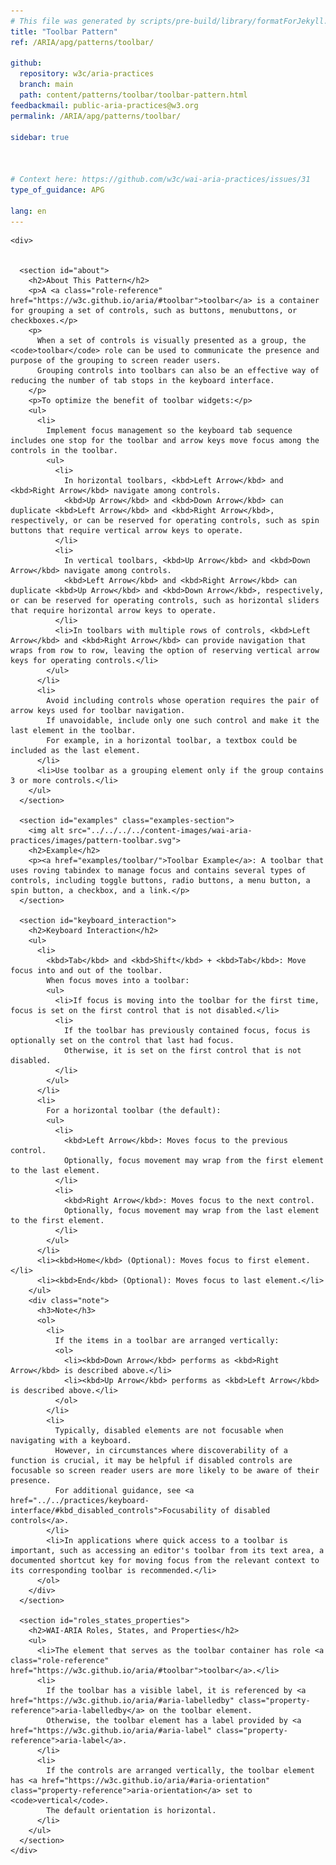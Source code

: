 ```yaml
---
# This file was generated by scripts/pre-build/library/formatForJekyll.js
title: "Toolbar Pattern"
ref: /ARIA/apg/patterns/toolbar/

github:
  repository: w3c/aria-practices
  branch: main
  path: content/patterns/toolbar/toolbar-pattern.html
feedbackmail: public-aria-practices@w3.org
permalink: /ARIA/apg/patterns/toolbar/

sidebar: true



# Context here: https://github.com/w3c/wai-aria-practices/issues/31
type_of_guidance: APG

lang: en
---
```

<meta charset="UTF-8" />
<meta content="width=device-width, initial-scale=1.0" name="viewport" />
<title>Toolbar Pattern</title>

<script src="../../../../content-assets/wai-aria-practices/shared/js/highlight.pack.js"></script>
<script src="../../../../content-assets/wai-aria-practices/shared/js/app.js"></script>


<link 
  rel="stylesheet"
  href="{{ '/content-assets/wai-aria-practices/styles.css' | relative_url }}"
>
<!-- Code highlighting styles -->
<link 
  rel="stylesheet"
  href="{{ '/content-assets/wai-aria-practices/shared/css/github.css' | relative_url }}"
>

<script>
const addBodyClass = undefined;
const enableSidebar = true;
if (addBodyClass) document.body.classList.add(addBodyClass);
if (enableSidebar) document.body.classList.add('has-sidebar');
</script>
    

<script>
    const parentPage = window.location.pathname.match(
      /\/(patterns|practices|about)\//
    )?.[1];
    if (parentPage) {
      const parentHref = 'a[href*="' + parentPage + '"]';
      document.querySelector(parentHref).classList.add('active');
    }
  </script>
<div>

    <div>
      

      <section id="about">
        <h2>About This Pattern</h2>
        <p>A <a class="role-reference" href="https://w3c.github.io/aria/#toolbar">toolbar</a> is a container for grouping a set of controls, such as buttons, menubuttons, or checkboxes.</p>
        <p>
          When a set of controls is visually presented as a group, the <code>toolbar</code> role can be used to communicate the presence and purpose of the grouping to screen reader users.
          Grouping controls into toolbars can also be an effective way of reducing the number of tab stops in the keyboard interface.
        </p>
        <p>To optimize the benefit of toolbar widgets:</p>
        <ul>
          <li>
            Implement focus management so the keyboard tab sequence includes one stop for the toolbar and arrow keys move focus among the controls in the toolbar.
            <ul>
              <li>
                In horizontal toolbars, <kbd>Left Arrow</kbd> and <kbd>Right Arrow</kbd> navigate among controls.
                <kbd>Up Arrow</kbd> and <kbd>Down Arrow</kbd> can duplicate <kbd>Left Arrow</kbd> and <kbd>Right Arrow</kbd>, respectively, or can be reserved for operating controls, such as spin buttons that require vertical arrow keys to operate.
              </li>
              <li>
                In vertical toolbars, <kbd>Up Arrow</kbd> and <kbd>Down Arrow</kbd> navigate among controls.
                <kbd>Left Arrow</kbd> and <kbd>Right Arrow</kbd> can duplicate <kbd>Up Arrow</kbd> and <kbd>Down Arrow</kbd>, respectively, or can be reserved for operating controls, such as horizontal sliders that require horizontal arrow keys to operate.
              </li>
              <li>In toolbars with multiple rows of controls, <kbd>Left Arrow</kbd> and <kbd>Right Arrow</kbd> can provide navigation that wraps from row to row, leaving the option of reserving vertical arrow keys for operating controls.</li>
            </ul>
          </li>
          <li>
            Avoid including controls whose operation requires the pair of arrow keys used for toolbar navigation.
            If unavoidable, include only one such control and make it the last element in the toolbar.
            For example, in a horizontal toolbar, a textbox could be included as the last element.
          </li>
          <li>Use toolbar as a grouping element only if the group contains 3 or more controls.</li>
        </ul>
      </section>

      <section id="examples" class="examples-section">
        <img alt src="../../../../content-images/wai-aria-practices/images/pattern-toolbar.svg">
        <h2>Example</h2>
        <p><a href="examples/toolbar/">Toolbar Example</a>: A toolbar that uses roving tabindex to manage focus and contains several types of controls, including toggle buttons, radio buttons, a menu button, a spin button, a checkbox, and a link.</p>
      </section>

      <section id="keyboard_interaction">
        <h2>Keyboard Interaction</h2>
        <ul>
          <li>
            <kbd>Tab</kbd> and <kbd>Shift</kbd> + <kbd>Tab</kbd>: Move focus into and out of the toolbar.
            When focus moves into a toolbar:
            <ul>
              <li>If focus is moving into the toolbar for the first time, focus is set on the first control that is not disabled.</li>
              <li>
                If the toolbar has previously contained focus, focus is optionally set on the control that last had focus.
                Otherwise, it is set on the first control that is not disabled.
              </li>
            </ul>
          </li>
          <li>
            For a horizontal toolbar (the default):
            <ul>
              <li>
                <kbd>Left Arrow</kbd>: Moves focus to the previous control.
                Optionally, focus movement may wrap from the first element to the last element.
              </li>
              <li>
                <kbd>Right Arrow</kbd>: Moves focus to the next control.
                Optionally, focus movement may wrap from the last element to the first element.
              </li>
            </ul>
          </li>
          <li><kbd>Home</kbd> (Optional): Moves focus to first element.</li>
          <li><kbd>End</kbd> (Optional): Moves focus to last element.</li>
        </ul>
        <div class="note">
          <h3>Note</h3>
          <ol>
            <li>
              If the items in a toolbar are arranged vertically:
              <ol>
                <li><kbd>Down Arrow</kbd> performs as <kbd>Right Arrow</kbd> is described above.</li>
                <li><kbd>Up Arrow</kbd> performs as <kbd>Left Arrow</kbd> is described above.</li>
              </ol>
            </li>
            <li>
              Typically, disabled elements are not focusable when navigating with a keyboard.
              However, in circumstances where discoverability of a function is crucial, it may be helpful if disabled controls are focusable so screen reader users are more likely to be aware of their presence.
              For additional guidance, see <a href="../../practices/keyboard-interface/#kbd_disabled_controls">Focusability of disabled controls</a>.
            </li>
            <li>In applications where quick access to a toolbar is important, such as accessing an editor's toolbar from its text area, a documented shortcut key for moving focus from the relevant context to its corresponding toolbar is recommended.</li>
          </ol>
        </div>
      </section>

      <section id="roles_states_properties">
        <h2>WAI-ARIA Roles, States, and Properties</h2>
        <ul>
          <li>The element that serves as the toolbar container has role <a class="role-reference" href="https://w3c.github.io/aria/#toolbar">toolbar</a>.</li>
          <li>
            If the toolbar has a visible label, it is referenced by <a href="https://w3c.github.io/aria/#aria-labelledby" class="property-reference">aria-labelledby</a> on the toolbar element.
            Otherwise, the toolbar element has a label provided by <a href="https://w3c.github.io/aria/#aria-label" class="property-reference">aria-label</a>.
          </li>
          <li>
            If the controls are arranged vertically, the toolbar element has <a href="https://w3c.github.io/aria/#aria-orientation" class="property-reference">aria-orientation</a> set to <code>vertical</code>.
            The default orientation is horizontal.
          </li>
        </ul>
      </section>
    </div>
  
</div>
<script src="{{ '/content-assets/wai-aria-practices/shared/js/skipto.js' | relative_url }}"></script>


